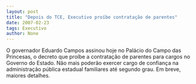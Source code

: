 ```yaml
---
layout: post
title: "Depois do TCE, Executivo proíbe contratação de parentes"
date: 2007-02-23
tags: Executivo
author: None
---
```

O governador Eduardo Campos assinou hoje no Palácio do Campo das Princesas, o decreto que proíbe a contratação de parentes para cargos no Governo do Estado. 
Não mais poderão exercer cargo de confiança na administração pública estadual familiares até segundo grau. 
Em breve, maiores detalhes. 